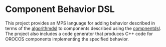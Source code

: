 # Component Behavior DSL

This project provides an MPS language for adding behavior described in terms of the [algorithmdsl](https://github.com/rosym-project/algorithm-dsl "algorithm DSL") to components described using the [compnentdsl](https://github.com/rosym-project/component-dsl "compnent DSL").
The project also includes a code generator that produces C++ code for OROCOS components implementing the specified behavior.
